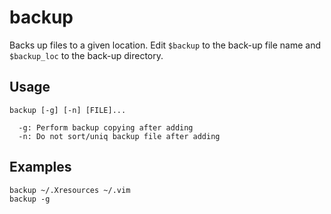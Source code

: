 # backup

Backs up files to a given location. Edit `$backup` to the back-up file name and `$backup_loc` to the back-up directory.

## Usage

    backup [-g] [-n] [FILE]...

      -g: Perform backup copying after adding
      -n: Do not sort/uniq backup file after adding

## Examples

    backup ~/.Xresources ~/.vim
    backup -g
